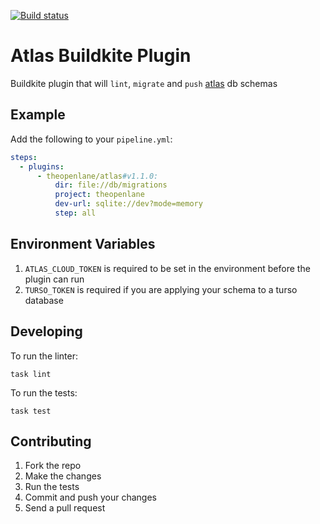 [![Build status](https://badge.buildkite.com/cf752698f275643f5163411a872eefef64ff44e486f386a872.svg)](https://buildkite.com/theopenlane/atlas-buildkite-plugin)

# Atlas Buildkite Plugin

Buildkite plugin that will `lint`, `migrate` and `push` [atlas](https://atlasgo.io/cloud/) db schemas

## Example

Add the following to your `pipeline.yml`:

```yml
steps:
  - plugins:
      - theopenlane/atlas#v1.1.0:
          dir: file://db/migrations
          project: theopenlane
          dev-url: sqlite://dev?mode=memory
          step: all
```

## Environment Variables

1. `ATLAS_CLOUD_TOKEN` is required to be set in the environment before the plugin can run
1. `TURSO_TOKEN` is required if you are applying your schema to a turso database

## Developing

To run the linter:
```shell
task lint
```

To run the tests:

```shell
task test
```

## Contributing

1. Fork the repo
2. Make the changes
3. Run the tests
4. Commit and push your changes
5. Send a pull request
